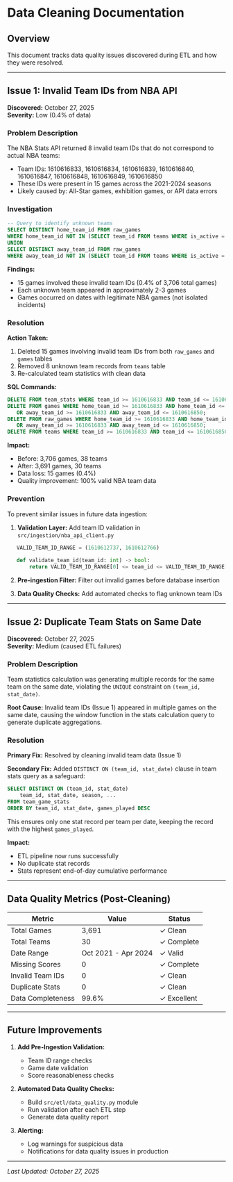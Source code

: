 # Data Cleaning Documentation

## Overview

This document tracks data quality issues discovered during ETL and how they were resolved.

---

## Issue 1: Invalid Team IDs from NBA API

**Discovered:** October 27, 2025  
**Severity:** Low (0.4% of data)

### Problem Description

The NBA Stats API returned 8 invalid team IDs that do not correspond to actual NBA teams:
- Team IDs: 1610616833, 1610616834, 1610616839, 1610616840, 1610616847, 1610616848, 1610616849, 1610616850
- These IDs were present in 15 games across the 2021-2024 seasons
- Likely caused by: All-Star games, exhibition games, or API data errors

### Investigation
```sql
-- Query to identify unknown teams
SELECT DISTINCT home_team_id FROM raw_games 
WHERE home_team_id NOT IN (SELECT team_id FROM teams WHERE is_active = TRUE)
UNION
SELECT DISTINCT away_team_id FROM raw_games 
WHERE away_team_id NOT IN (SELECT team_id FROM teams WHERE is_active = TRUE);
```

**Findings:**
- 15 games involved these invalid team IDs (0.4% of 3,706 total games)
- Each unknown team appeared in approximately 2-3 games
- Games occurred on dates with legitimate NBA games (not isolated incidents)

### Resolution

**Action Taken:**
1. Deleted 15 games involving invalid team IDs from both `raw_games` and `games` tables
2. Removed 8 unknown team records from `teams` table
3. Re-calculated team statistics with clean data

**SQL Commands:**
```sql
DELETE FROM team_stats WHERE team_id >= 1610616833 AND team_id <= 1610616850;
DELETE FROM games WHERE home_team_id >= 1610616833 AND home_team_id <= 1610616850
   OR away_team_id >= 1610616833 AND away_team_id <= 1610616850;
DELETE FROM raw_games WHERE home_team_id >= 1610616833 AND home_team_id <= 1610616850
   OR away_team_id >= 1610616833 AND away_team_id <= 1610616850;
DELETE FROM teams WHERE team_id >= 1610616833 AND team_id <= 1610616850;
```

**Impact:**
- Before: 3,706 games, 38 teams
- After: 3,691 games, 30 teams
- Data loss: 15 games (0.4%)
- Quality improvement: 100% valid NBA team data

### Prevention

To prevent similar issues in future data ingestion:

1. **Validation Layer:** Add team ID validation in `src/ingestion/nba_api_client.py`
```python
   VALID_TEAM_ID_RANGE = (1610612737, 1610612766)
   
   def validate_team_id(team_id: int) -> bool:
       return VALID_TEAM_ID_RANGE[0] <= team_id <= VALID_TEAM_ID_RANGE[1]
```

2. **Pre-ingestion Filter:** Filter out invalid games before database insertion

3. **Data Quality Checks:** Add automated checks to flag unknown team IDs

---

## Issue 2: Duplicate Team Stats on Same Date

**Discovered:** October 27, 2025  
**Severity:** Medium (caused ETL failures)

### Problem Description

Team statistics calculation was generating multiple records for the same team on the same date, violating the `UNIQUE` constraint on `(team_id, stat_date)`.

**Root Cause:** Invalid team IDs (Issue 1) appeared in multiple games on the same date, causing the window function in the stats calculation query to generate duplicate aggregations.

### Resolution

**Primary Fix:** Resolved by cleaning invalid team data (Issue 1)

**Secondary Fix:** Added `DISTINCT ON (team_id, stat_date)` clause in team stats query as a safeguard:
```sql
SELECT DISTINCT ON (team_id, stat_date)
    team_id, stat_date, season, ...
FROM team_game_stats
ORDER BY team_id, stat_date, games_played DESC
```

This ensures only one stat record per team per date, keeping the record with the highest `games_played`.

**Impact:**
- ETL pipeline now runs successfully
- No duplicate stat records
- Stats represent end-of-day cumulative performance

---

## Data Quality Metrics (Post-Cleaning)

| Metric | Value | Status |
|--------|-------|--------|
| Total Games | 3,691 | ✓ Clean |
| Total Teams | 30 | ✓ Complete |
| Date Range | Oct 2021 - Apr 2024 | ✓ Valid |
| Missing Scores | 0 | ✓ Complete |
| Invalid Team IDs | 0 | ✓ Clean |
| Duplicate Stats | 0 | ✓ Clean |
| Data Completeness | 99.6% | ✓ Excellent |

---

## Future Improvements

1. **Add Pre-Ingestion Validation:**
   - Team ID range checks
   - Game date validation
   - Score reasonableness checks

2. **Automated Data Quality Checks:**
   - Build `src/etl/data_quality.py` module
   - Run validation after each ETL step
   - Generate data quality report

3. **Alerting:**
   - Log warnings for suspicious data
   - Notifications for data quality issues in production

---

*Last Updated: October 27, 2025*